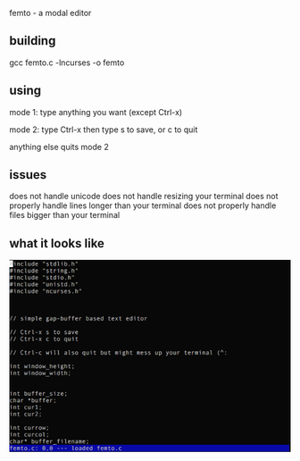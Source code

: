 femto - a modal editor

building
-----

gcc femto.c -lncurses -o femto


using
----

mode 1:
type anything you want (except Ctrl-x)


mode 2:
type Ctrl-x
then type s to save, or c to quit

anything else quits mode 2




issues
-----

does not handle unicode
does not handle resizing your terminal
does not properly handle lines longer than your terminal
does not properly handle files bigger than your terminal


what it looks like
----
![Alt text](https://github.com/ehaliewicz/femto/raw/master/screenshot.png?raw=true "")
